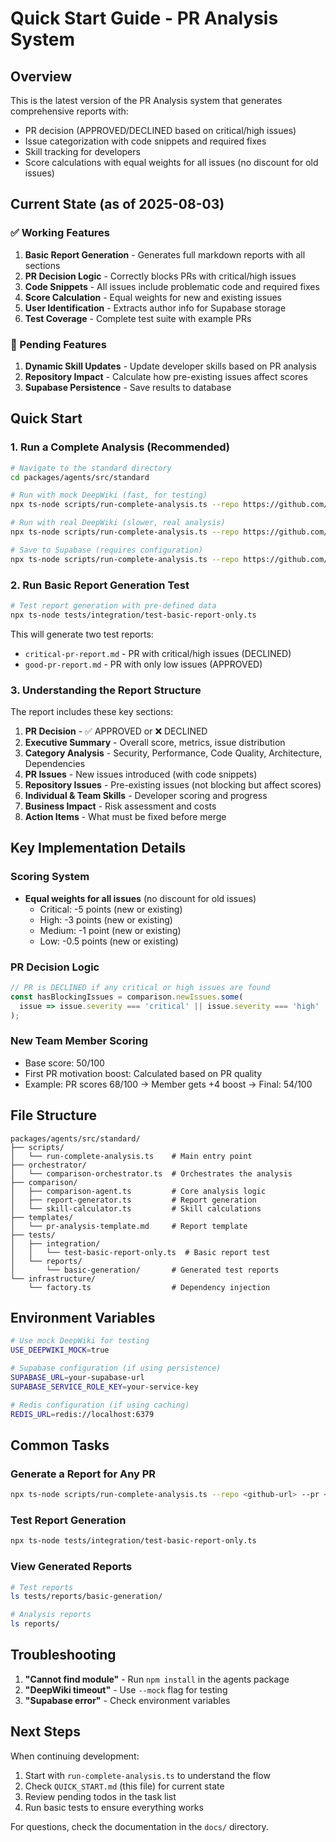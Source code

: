 # Quick Start Guide - PR Analysis System

## Overview

This is the latest version of the PR Analysis system that generates comprehensive reports with:
- PR decision (APPROVED/DECLINED based on critical/high issues)
- Issue categorization with code snippets and required fixes
- Skill tracking for developers
- Score calculations with equal weights for all issues (no discount for old issues)

## Current State (as of 2025-08-03)

### ✅ Working Features
1. **Basic Report Generation** - Generates full markdown reports with all sections
2. **PR Decision Logic** - Correctly blocks PRs with critical/high issues
3. **Code Snippets** - All issues include problematic code and required fixes
4. **Score Calculation** - Equal weights for new and existing issues
5. **User Identification** - Extracts author info for Supabase storage
6. **Test Coverage** - Complete test suite with example PRs

### 🚧 Pending Features
1. **Dynamic Skill Updates** - Update developer skills based on PR analysis
2. **Repository Impact** - Calculate how pre-existing issues affect scores
3. **Supabase Persistence** - Save results to database

## Quick Start

### 1. Run a Complete Analysis (Recommended)

```bash
# Navigate to the standard directory
cd packages/agents/src/standard

# Run with mock DeepWiki (fast, for testing)
npx ts-node scripts/run-complete-analysis.ts --repo https://github.com/vercel/swr --pr 2950 --mock

# Run with real DeepWiki (slower, real analysis)
npx ts-node scripts/run-complete-analysis.ts --repo https://github.com/vercel/swr --pr 2950

# Save to Supabase (requires configuration)
npx ts-node scripts/run-complete-analysis.ts --repo https://github.com/vercel/swr --pr 2950 --save
```

### 2. Run Basic Report Generation Test

```bash
# Test report generation with pre-defined data
npx ts-node tests/integration/test-basic-report-only.ts
```

This will generate two test reports:
- `critical-pr-report.md` - PR with critical/high issues (DECLINED)
- `good-pr-report.md` - PR with only low issues (APPROVED)

### 3. Understanding the Report Structure

The report includes these key sections:

1. **PR Decision** - ✅ APPROVED or ❌ DECLINED
2. **Executive Summary** - Overall score, metrics, issue distribution
3. **Category Analysis** - Security, Performance, Code Quality, Architecture, Dependencies
4. **PR Issues** - New issues introduced (with code snippets)
5. **Repository Issues** - Pre-existing issues (not blocking but affect scores)
6. **Individual & Team Skills** - Developer scoring and progress
7. **Business Impact** - Risk assessment and costs
8. **Action Items** - What must be fixed before merge

## Key Implementation Details

### Scoring System
- **Equal weights for all issues** (no discount for old issues)
  - Critical: -5 points (new or existing)
  - High: -3 points (new or existing)
  - Medium: -1 point (new or existing)
  - Low: -0.5 points (new or existing)

### PR Decision Logic
```typescript
// PR is DECLINED if any critical or high issues are found
const hasBlockingIssues = comparison.newIssues.some(
  issue => issue.severity === 'critical' || issue.severity === 'high'
);
```

### New Team Member Scoring
- Base score: 50/100
- First PR motivation boost: Calculated based on PR quality
- Example: PR scores 68/100 → Member gets +4 boost → Final: 54/100

## File Structure

```
packages/agents/src/standard/
├── scripts/
│   └── run-complete-analysis.ts    # Main entry point
├── orchestrator/
│   └── comparison-orchestrator.ts  # Orchestrates the analysis
├── comparison/
│   ├── comparison-agent.ts         # Core analysis logic
│   ├── report-generator.ts         # Report generation
│   └── skill-calculator.ts         # Skill calculations
├── templates/
│   └── pr-analysis-template.md     # Report template
├── tests/
│   ├── integration/
│   │   └── test-basic-report-only.ts  # Basic report test
│   └── reports/
│       └── basic-generation/       # Generated test reports
└── infrastructure/
    └── factory.ts                  # Dependency injection
```

## Environment Variables

```bash
# Use mock DeepWiki for testing
USE_DEEPWIKI_MOCK=true

# Supabase configuration (if using persistence)
SUPABASE_URL=your-supabase-url
SUPABASE_SERVICE_ROLE_KEY=your-service-key

# Redis configuration (if using caching)
REDIS_URL=redis://localhost:6379
```

## Common Tasks

### Generate a Report for Any PR
```bash
npx ts-node scripts/run-complete-analysis.ts --repo <github-url> --pr <number> --mock
```

### Test Report Generation
```bash
npx ts-node tests/integration/test-basic-report-only.ts
```

### View Generated Reports
```bash
# Test reports
ls tests/reports/basic-generation/

# Analysis reports
ls reports/
```

## Troubleshooting

1. **"Cannot find module"** - Run `npm install` in the agents package
2. **"DeepWiki timeout"** - Use `--mock` flag for testing
3. **"Supabase error"** - Check environment variables

## Next Steps

When continuing development:
1. Start with `run-complete-analysis.ts` to understand the flow
2. Check `QUICK_START.md` (this file) for current state
3. Review pending todos in the task list
4. Run basic tests to ensure everything works

For questions, check the documentation in the `docs/` directory.